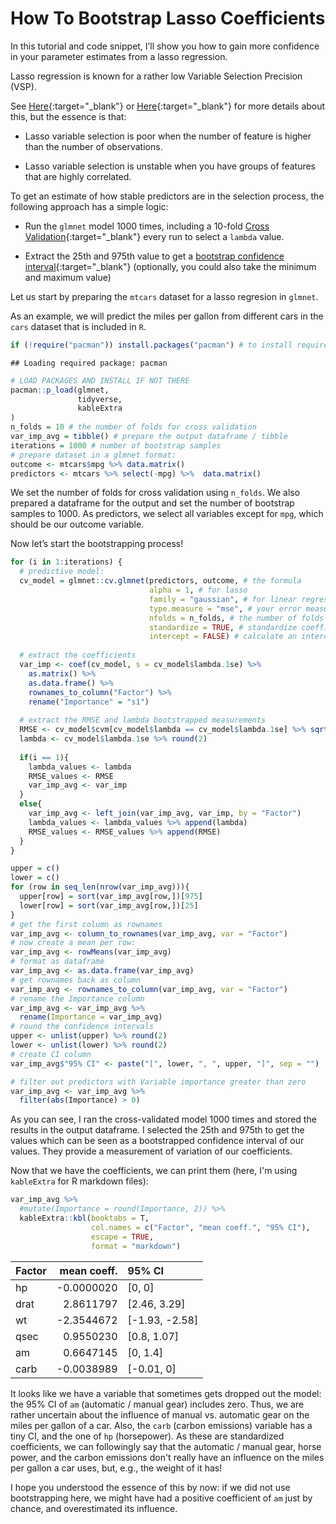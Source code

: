 How To Bootstrap Lasso Coefficients
================

In this tutorial and code snippet, I’ll show you how to gain more
confidence in your parameter estimates from a lasso regression.

Lasso regression is known for a rather low Variable Selection Precision
(VSP).

See [Here](https://web.stanford.edu/~hastie/Papers/elasticnet.pdf){:target="_blank"} or
[Here](https://www.duo.uio.no/bitstream/handle/10852/38874/KineVeronicaLund_MasterThesis.pdf?sequence=1){:target="_blank"}
for more details about this, but the essence is that:

-   Lasso variable selection is poor when the number of feature is
    higher than the number of observations.

-   Lasso variable selection is unstable when you have groups of
    features that are highly correlated.

To get an estimate of how stable predictors are in the selection
process, the following approach has a simple logic:

-   Run the `glmnet` model 1000 times, including a 10-fold [Cross
    Validation](https://machinelearningmastery.com/k-fold-cross-validation/){:target="_blank"}
    every run to select a `lambda` value.

-   Extract the 25th and 975th value to get a [bootstrap confidence
    interval](https://acclab.github.io/bootstrap-confidence-intervals.html){:target="_blank"}
    (optionally, you could also take the minimum and maximum value)

Let us start by preparing the `mtcars` dataset for a lasso regresion in
`glmnet`. 

As an example, we will predict the miles per gallon from different cars in the `cars` dataset that is included in `R`.


``` r
if (!require("pacman")) install.packages("pacman") # to install required packages
```

    ## Loading required package: pacman

``` r
# LOAD PACKAGES AND INSTALL IF NOT THERE
pacman::p_load(glmnet,
               tidyverse,
               kableExtra
)
n_folds = 10 # the number of folds for cross validation
var_imp_avg = tibble() # prepare the output dataframe / tibble
iterations = 1000 # number of bootstrap samples
# prepare dataset in a glmnet format:
outcome <- mtcars$mpg %>% data.matrix() 
predictors <- mtcars %>% select(-mpg) %>%  data.matrix()
```

We set the number of folds for cross validation using `n_folds`. We also prepared a dataframe for the output and set the number of bootstrap samples to 1000. As predictors, we select all variables except for `mpg`, which should be our outcome variable.

Now let’s start the bootstrapping process!

``` r
for (i in 1:iterations) {
  # predictive model:
  cv_model = glmnet::cv.glmnet(predictors, outcome, # the formula
                               alpha = 1, # for lasso
                               family = "gaussian", # for linear regression
                               type.measure = "mse", # your error measure, here mean squared error
                               nfolds = n_folds, # the number of folds in cross validation
                               standardize = TRUE, # standardize coefficients
                               intercept = FALSE) # calculate an intercept y/n
  
  # extract the coefficients
  var_imp <- coef(cv_model, s = cv_model$lambda.1se) %>% 
    as.matrix() %>% 
    as.data.frame() %>% 
    rownames_to_column("Factor") %>% 
    rename("Importance" = "s1")
  
  # extract the RMSE and lambda bootstrapped measurements
  RMSE <- cv_model$cvm[cv_model$lambda == cv_model$lambda.1se] %>% sqrt() %>% round(2)
  lambda <- cv_model$lambda.1se %>% round(2)
  
  if(i == 1){
    lambda_values <- lambda
    RMSE_values <- RMSE
    var_imp_avg <- var_imp
  }
  else{
    var_imp_avg <- left_join(var_imp_avg, var_imp, by = "Factor")
    lambda_values <- lambda_values %>% append(lambda)
    RMSE_values <- RMSE_values %>% append(RMSE)
  }
}

upper = c()
lower = c()
for (row in seq_len(nrow(var_imp_avg))){
  upper[row] = sort(var_imp_avg[row,])[975]
  lower[row] = sort(var_imp_avg[row,])[25]
}
# get the first column as rownames
var_imp_avg <- column_to_rownames(var_imp_avg, var = "Factor")
# now create a mean per row:
var_imp_avg <- rowMeans(var_imp_avg)
# format as dataframe
var_imp_avg <- as.data.frame(var_imp_avg)
# get rownames back as column
var_imp_avg <- rownames_to_column(var_imp_avg, var = "Factor")
# rename the Importance column
var_imp_avg <- var_imp_avg %>%
  rename(Importance = var_imp_avg)
# round the confidence intervals
upper <- unlist(upper) %>% round(2)
lower <- unlist(lower) %>% round(2)
# create CI column
var_imp_avg$"95% CI" <- paste("[", lower, ", ", upper, "]", sep = "")

# filter out predictors with Variable importance greater than zero
var_imp_avg <- var_imp_avg %>%  
  filter(abs(Importance) > 0)
```

As you can see, I ran the cross-validated model 1000 times and stored the results in the output dataframe. I selected the 25th and 975th to get the values which can be seen as a bootstrapped confidence interval of our values. They provide a measurement of variation of our coefficients.

Now that we have the coefficients, we can print them (here, I'm using `kableExtra` for R markdown files):

``` r
var_imp_avg %>% 
  #mutate(Importance = round(Importance, 2)) %>% 
  kableExtra::kbl(booktabs = T,
                  col.names = c("Factor", "mean coeff.", "95% CI"),
                  escape = TRUE,
                  format = "markdown")
```

| Factor | mean coeff. | 95% CI           |
|:-------|------------:|:-----------------|
| hp     |  -0.0000020 | \[0, 0\]         |
| drat   |   2.8611797 | \[2.46, 3.29\]   |
| wt     |  -2.3544672 | \[-1.93, -2.58\] |
| qsec   |   0.9550230 | \[0.8, 1.07\]    |
| am     |   0.6647145 | \[0, 1.4\]       |
| carb   |  -0.0038989 | \[-0.01, 0\]     |

It looks like we have a variable that sometimes gets dropped out the
model: the 95% CI of `am` (automatic / manual gear) includes zero. Thus, we are rather uncertain about the influence of manual vs. automatic gear on the miles per gallon of a car. 
Also, the `carb` (carbon emissions) variable has a tiny CI, and the one of `hp` (horsepower). As these are standardized coefficients, we can followingly say that the automatic / manual gear, horse power, and the carbon emissions don't really have an influence on the miles per gallon a car uses, but, e.g., the weight of it has!

I hope you understood the essence of this by now: if we did not use bootstrapping here, we might have had a positive coefficient of `am` just by chance, and overestimated its influence. 
